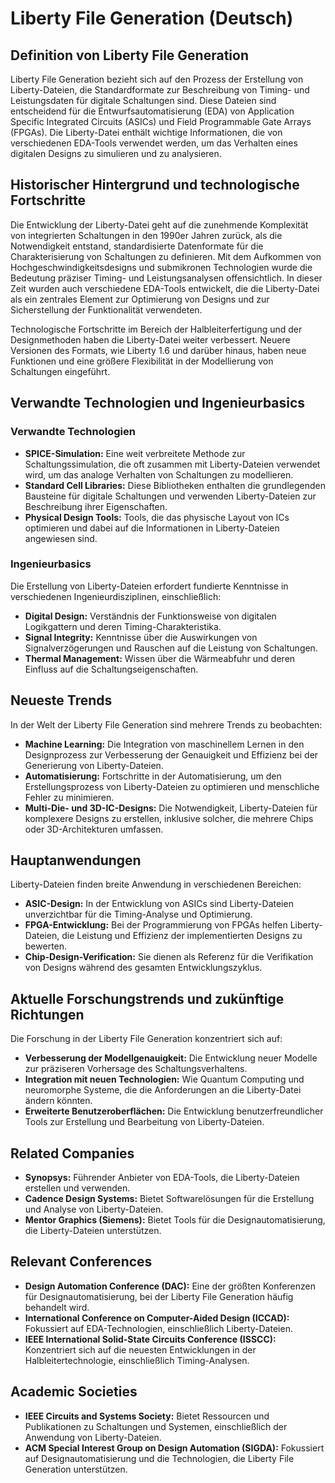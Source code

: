 # Liberty File Generation (Deutsch)

## Definition von Liberty File Generation

Liberty File Generation bezieht sich auf den Prozess der Erstellung von Liberty-Dateien, die Standardformate zur Beschreibung von Timing- und Leistungsdaten für digitale Schaltungen sind. Diese Dateien sind entscheidend für die Entwurfsautomatisierung (EDA) von Application Specific Integrated Circuits (ASICs) und Field Programmable Gate Arrays (FPGAs). Die Liberty-Datei enthält wichtige Informationen, die von verschiedenen EDA-Tools verwendet werden, um das Verhalten eines digitalen Designs zu simulieren und zu analysieren.

## Historischer Hintergrund und technologische Fortschritte

Die Entwicklung der Liberty-Datei geht auf die zunehmende Komplexität von integrierten Schaltungen in den 1990er Jahren zurück, als die Notwendigkeit entstand, standardisierte Datenformate für die Charakterisierung von Schaltungen zu definieren. Mit dem Aufkommen von Hochgeschwindigkeitsdesigns und submikronen Technologien wurde die Bedeutung präziser Timing- und Leistungsanalysen offensichtlich. In dieser Zeit wurden auch verschiedene EDA-Tools entwickelt, die die Liberty-Datei als ein zentrales Element zur Optimierung von Designs und zur Sicherstellung der Funktionalität verwendeten.

Technologische Fortschritte im Bereich der Halbleiterfertigung und der Designmethoden haben die Liberty-Datei weiter verbessert. Neuere Versionen des Formats, wie Liberty 1.6 und darüber hinaus, haben neue Funktionen und eine größere Flexibilität in der Modellierung von Schaltungen eingeführt.

## Verwandte Technologien und Ingenieurbasics

### Verwandte Technologien

- **SPICE-Simulation:** Eine weit verbreitete Methode zur Schaltungssimulation, die oft zusammen mit Liberty-Dateien verwendet wird, um das analoge Verhalten von Schaltungen zu modellieren.
- **Standard Cell Libraries:** Diese Bibliotheken enthalten die grundlegenden Bausteine für digitale Schaltungen und verwenden Liberty-Dateien zur Beschreibung ihrer Eigenschaften.
- **Physical Design Tools:** Tools, die das physische Layout von ICs optimieren und dabei auf die Informationen in Liberty-Dateien angewiesen sind.

### Ingenieurbasics

Die Erstellung von Liberty-Dateien erfordert fundierte Kenntnisse in verschiedenen Ingenieurdisziplinen, einschließlich:

- **Digital Design:** Verständnis der Funktionsweise von digitalen Logikgattern und deren Timing-Charakteristika.
- **Signal Integrity:** Kenntnisse über die Auswirkungen von Signalverzögerungen und Rauschen auf die Leistung von Schaltungen.
- **Thermal Management:** Wissen über die Wärmeabfuhr und deren Einfluss auf die Schaltungseigenschaften.

## Neueste Trends

In der Welt der Liberty File Generation sind mehrere Trends zu beobachten:

- **Machine Learning:** Die Integration von maschinellem Lernen in den Designprozess zur Verbesserung der Genauigkeit und Effizienz bei der Generierung von Liberty-Dateien.
- **Automatisierung:** Fortschritte in der Automatisierung, um den Erstellungsprozess von Liberty-Dateien zu optimieren und menschliche Fehler zu minimieren.
- **Multi-Die- und 3D-IC-Designs:** Die Notwendigkeit, Liberty-Dateien für komplexere Designs zu erstellen, inklusive solcher, die mehrere Chips oder 3D-Architekturen umfassen.

## Hauptanwendungen

Liberty-Dateien finden breite Anwendung in verschiedenen Bereichen:

- **ASIC-Design:** In der Entwicklung von ASICs sind Liberty-Dateien unverzichtbar für die Timing-Analyse und Optimierung.
- **FPGA-Entwicklung:** Bei der Programmierung von FPGAs helfen Liberty-Dateien, die Leistung und Effizienz der implementierten Designs zu bewerten.
- **Chip-Design-Verification:** Sie dienen als Referenz für die Verifikation von Designs während des gesamten Entwicklungszyklus.

## Aktuelle Forschungstrends und zukünftige Richtungen

Die Forschung in der Liberty File Generation konzentriert sich auf:

- **Verbesserung der Modellgenauigkeit:** Die Entwicklung neuer Modelle zur präziseren Vorhersage des Schaltungsverhaltens.
- **Integration mit neuen Technologien:** Wie Quantum Computing und neuromorphe Systeme, die die Anforderungen an die Liberty-Datei ändern könnten.
- **Erweiterte Benutzeroberflächen:** Die Entwicklung benutzerfreundlicher Tools zur Erstellung und Bearbeitung von Liberty-Dateien.

## Related Companies

- **Synopsys:** Führender Anbieter von EDA-Tools, die Liberty-Dateien erstellen und verwenden.
- **Cadence Design Systems:** Bietet Softwarelösungen für die Erstellung und Analyse von Liberty-Dateien.
- **Mentor Graphics (Siemens):** Bietet Tools für die Designautomatisierung, die Liberty-Dateien unterstützen.

## Relevant Conferences

- **Design Automation Conference (DAC):** Eine der größten Konferenzen für Designautomatisierung, bei der Liberty File Generation häufig behandelt wird.
- **International Conference on Computer-Aided Design (ICCAD):** Fokussiert auf EDA-Technologien, einschließlich Liberty-Dateien.
- **IEEE International Solid-State Circuits Conference (ISSCC):** Konzentriert sich auf die neuesten Entwicklungen in der Halbleitertechnologie, einschließlich Timing-Analysen.

## Academic Societies

- **IEEE Circuits and Systems Society:** Bietet Ressourcen und Publikationen zu Schaltungen und Systemen, einschließlich der Anwendung von Liberty-Dateien.
- **ACM Special Interest Group on Design Automation (SIGDA):** Fokussiert auf Designautomatisierung und die Technologien, die Liberty File Generation unterstützen.